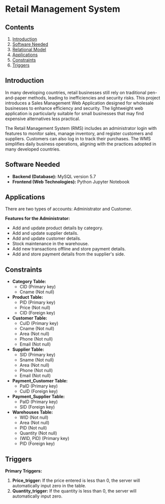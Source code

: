 # Retail Management System

## Contents
1. [Introduction](#introduction)
2. [Software Needed](#software-needed)
3. [Relational Model](#relational-model)
4. [Applications](#applications)
5. [Constraints](#constraints)
6. [Triggers](#triggers)

## Introduction
In many developing countries, retail businesses still rely on traditional pen-and-paper methods, leading to inefficiencies and security risks. This project introduces a Sales Management Web Application designed for wholesale businesses to enhance efficiency and security. The lightweight web application is particularly suitable for small businesses that may find expensive alternatives less practical.

The Retail Management System (RMS) includes an administrator login with features to monitor sales, manage inventory, and register customers and suppliers. Customers can also log in to track their purchases. The WMS simplifies daily business operations, aligning with the practices adopted in many developed countries.

## Software Needed
- **Backend (Database):** MySQL version 5.7
- **Frontend (Web Technologies):** Python Jupyter Notebook

## Applications
There are two types of accounts: Administrator and Customer.

**Features for the Administrator:**
- Add and update product details by category.
- Add and update supplier details.
- Add and update customer details.
- Stock maintenance in the warehouse.
- Add new transactions offline and store payment details.
- Add and store payment details from the supplier's side.

## Constraints
- **Category Table:**
  - CID (Primary key)
  - Cname (Not null)
- **Product Table:**
  - PID (Primary key)
  - Price (Not null)
  - CID (Foreign key)
- **Customer Table:**
  - CuID (Primary key)
  - Cname (Not null)
  - Area (Not null)
  - Phone (Not null)
  - Email (Not null)
- **Supplier Table:**
  - SID (Primary key)
  - Sname (Not null)
  - Area (Not null)
  - Phone (Not null)
  - Email (Not null)
- **Payment_Customer Table:**
  - PaID (Primary key)
  - CuID (Foreign key)
- **Payment_Supplier Table:**
  - PaID (Primary key)
  - SID (Foreign key)
- **Warehouses Table:**
  - WID (Not null)
  - Area (Not null)
  - PID (Not null)
  - Quantity (Not null)
  - (WID, PID) (Primary key)
  - PID (Foreign key)

## Triggers
**Primary Triggers:**
1. **Price_trigger:**
   If the price entered is less than 0, the server will automatically input zero in the table.
2. **Quantity_trigger:**
   If the quantity is less than 0, the server will automatically input zero.
